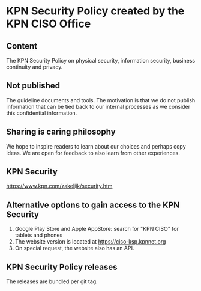 # KPN Security Policy created by the KPN CISO Office

## Content
The KPN Security Policy on physical security, information security, business continuity and privacy.

## Not published
The guideline documents and tools. The motivation is that we do not publish information that can be tied back to our internal processes as we consider this confidential information.

## Sharing is caring philosophy
We hope to inspire readers to learn about our choices and perhaps copy ideas. We are open for feedback to also learn from other experiences.

## KPN Security
https://www.kpn.com/zakelijk/security.htm

## Alternative options to gain access to the KPN Security
1. Google Play Store and Apple AppStore: search for "KPN CISO" for tablets and phones
2. The website version is located at https://ciso-ksp.kpnnet.org
3. On special request, the website also has an API.


## KPN Security Policy releases
The releases are bundled per git tag.
